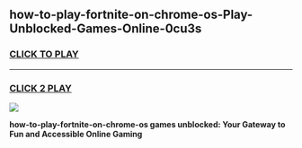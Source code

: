 
## how-to-play-fortnite-on-chrome-os-Play-Unblocked-Games-Online-0cu3s
<h3>
<a href="https://premium76.site?title=how-to-play-fortnite-on-chrome-os&ref=24A">CLICK TO PLAY</a></h3>
<hr>

<h3>
<a href="https://premium76.site?title=how-to-play-fortnite-on-chrome-os&ref=24A">CLICK 2 PLAY</a>
  
</h3>

<a href="https://premium76.site?title=how-to-play-fortnite-on-chrome-os&ref=24A"><img src="https://clearcache.store/games.png"></a>


**how-to-play-fortnite-on-chrome-os games unblocked: Your Gateway to Fun and Accessible Online Gaming**
